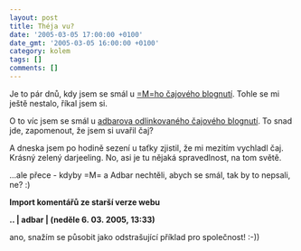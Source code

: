 ```yaml
---
layout: post
title: Théja vu?
date: '2005-03-05 17:00:00 +0100'
date_gmt: '2005-03-05 16:00:00 +0100'
category: kolem
tags: []
comments: []
---
```

<p>Je to pár dnů, kdy jsem se smál u <a href="http://www.hledamdivkuzautobusudobrna.com/121130_zaznam.html#spot-121130">=M=ho čajového blognutí</a>. Tohle se mi ještě nestalo,
říkal jsem si.</p>
<p>O to víc jsem se smál u <a href="http://adbar.bloguje.cz/42467_item.php">adbarova odlinkovaného čajového blognutí</a>. To snad jde,
zapomenout, že jsem si uvařil čaj?</p>
<p>A dneska jsem po hodině sezení u taťky zjistil, že mi mezitím vychladl čaj. Krásný zelený darjeeling.
No, asi je tu nějaká spravedlnost, na tom světě.</p>
<p>...ale přece - kdyby =M= a Adbar nechtěli, abych se smál, tak by to nepsali,
ne? :)</p>
<div class="import-komentaru">
<p><strong>Import komentářů ze starší verze webu</strong></p>
<div class="comment">
<p style="font-weight:bold"><span class="compredmet">..</span> | <span class="comname">adbar</span> | (neděle&nbsp;6.&nbsp;03.&nbsp;2005,&nbsp;13:33)</p>
<p>ano, snažím se působit jako odstrašující příklad pro společnost! :-)) </p>
</div>
</div>
